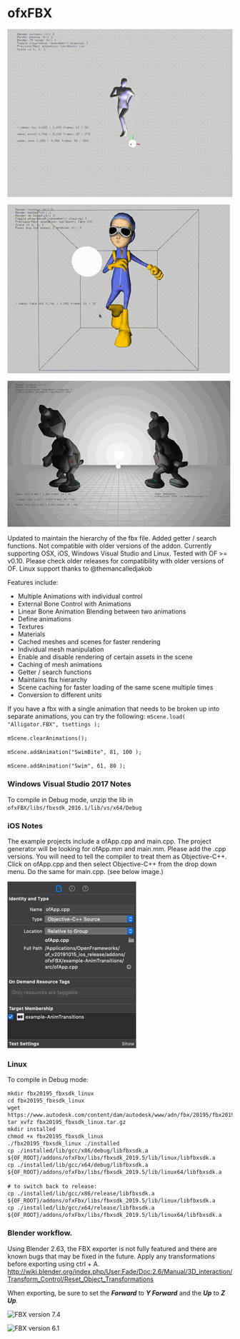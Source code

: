 # ofxFBX

![FBX version 7.4](ReadMeImages/fbxAnim.gif)

![FBX version 7.4](ReadMeImages/fbxout.gif)

![FBX version 7.4](ReadMeImages/teddy.mov.gif)

Updated to maintain the hierarchy of the fbx file. Added getter / search functions. 
Not compatible with older versions of the addon.
Currently supporting OSX, iOS, Windows Visual Studio and Linux. Tested with OF >= v0.10. Please check older releases for compatibility with older versions of OF. Linux support thanks to @themancalledjakob

Features include:
* Multiple Animations with individual control
* External Bone Control with Animations
* Linear Bone Animation Blending between two animations
* Define animations
* Textures
* Materials
* Cached meshes and scenes for faster rendering
* Individual mesh manipulation
* Enable and disable rendering of certain assets in the scene
* Caching of mesh animations
* Getter / search functions
* Maintains fbx hierarchy
* Scene caching for faster loading of the same scene multiple times
* Conversion to different units

If you have a fbx with a single animation that needs to be broken up into separate animations, you can try the following:
`mScene.load( "Alligator.FBX", tsettings );`

`mScene.clearAnimations();`

`mScene.addAnimation("SwimBite", 81, 100 );`

`mScene.addAnimation("Swim", 61, 80 );`


### Windows Visual Studio 2017 Notes
To compile in Debug mode, unzip the lib in `ofxFBX/libs/fbxsdk_2016.1/lib/vs/x64/Debug`

### iOS Notes
The example projects include a ofApp.cpp and main.cpp. The project generator will be looking for ofApp.mm and main.mm. Please add the .cpp versions. You will need to tell the compiler to treat them as Objective-C++. Click on ofApp.cpp and then select Objective-C++ from the drop down menu. Do the same for main.cpp. (see below image.)

![ObjectiveC++](ReadMeImages/ObjCFileType.png)

### Linux
To compile in Debug mode:
```
mkdir fbx20195_fbxsdk_linux
cd fbx20195_fbxsdk_linux
wget https://www.autodesk.com/content/dam/autodesk/www/adn/fbx/20195/fbx20195_fbxsdk_linux.tar.gz
tar xvfz fbx20195_fbxsdk_linux.tar.gz
mkdir installed
chmod +x fbx20195_fbxsdk_linux
./fbx20195_fbxsdk_linux ./installed
cp ./installed/lib/gcc/x86/debug/libfbxsdk.a ${OF_ROOT}/addons/ofxFbx/libs/fbxsdk_2019.5/lib/linux/libfbxsdk.a
cp ./installed/lib/gcc/x64/debug/libfbxsdk.a ${OF_ROOT}/addons/ofxFbx/libs/fbxsdk_2019.5/lib/linux64/libfbxsdk.a

# to switch back to release:
cp ./installed/lib/gcc/x86/release/libfbxsdk.a ${OF_ROOT}/addons/ofxFbx/libs/fbxsdk_2019.5/lib/linux/libfbxsdk.a
cp ./installed/lib/gcc/x64/release/libfbxsdk.a ${OF_ROOT}/addons/ofxFbx/libs/fbxsdk_2019.5/lib/linux64/libfbxsdk.a
```

### Blender workflow. 
Using Blender 2.63, the FBX exporter is not fully featured and there are known bugs that may be fixed in the future.
Apply any transformations before exporting using ctrl + A. http://wiki.blender.org/index.php/User:Fade/Doc:2.6/Manual/3D_interaction/Transform_Control/Reset_Object_Transformations

When exporting, be sure to set the **_Forward_** to **_Y Forward_** and the **_Up_** to **_Z Up_**.

![FBX version 7.4](https://github.com/NickHardeman/ofxFBX/blob/master/ReadMeImages/Screen%20Shot%202014-09-18%20at%2011.09.05%20PM.png)

![FBX version 6.1](https://github.com/NickHardeman/ofxFBX/blob/master/ReadMeImages/Screen%20Shot%202014-09-19%20at%204.05.06%20PM.png)
